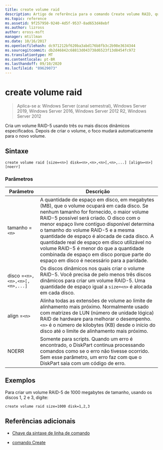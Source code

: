 ```yaml
---
title: create volume raid
description: Artigo de referência para o comando Create volume RAID, que cria um volume RAID-5 usando três ou mais discos dinâmicos especificados.
ms.topic: reference
ms.assetid: 9f257950-9240-4d5f-9537-8ad653d48ebf
ms.author: lizross
author: eross-msft
manager: mtillman
ms.date: 10/16/2017
ms.openlocfilehash: dc971212bf620ba3abd176b8fb3c2b98e3634344
ms.sourcegitcommit: db2d46842c68813d043738d6523f13d8454fc972
ms.translationtype: MT
ms.contentlocale: pt-BR
ms.lasthandoff: 09/10/2020
ms.locfileid: "89629073"
---
```

# <a name="create-volume-raid"></a>create volume raid

> Aplica-se a: Windows Server (canal semestral), Windows Server 2019, Windows Server 2016, Windows Server 2012 R2, Windows Server 2012

Cria um volume RAID-5 usando três ou mais discos dinâmicos especificados. Depois de criar o volume, o foco mudará automaticamente para o novo volume.

## <a name="syntax"></a>Sintaxe

```
create volume raid [size=<n>] disk=<n>,<n>,<n>[,<n>,...] [align=<n>] [noerr]
```

### <a name="parameters"></a>Parâmetros

| Parâmetro | Descrição |
| --------- | ----------- |
| tamanho =`<n>` | A quantidade de espaço em disco, em megabytes (MB), que o volume ocupará em cada disco. Se nenhum tamanho for fornecido, o maior volume RAID-5 possível será criado. O disco com o menor espaço livre contíguo disponível determina o tamanho do volume RAID-5 e a mesma quantidade de espaço é alocada de cada disco. A quantidade real de espaço em disco utilizável no volume RAID-5 é menor do que a quantidade combinada de espaço em disco porque parte do espaço em disco é necessário para a paridade. |
| disco =`<n>,<n>,<n>[,<n>,...]` | Os discos dinâmicos nos quais criar o volume RAID-5. Você precisa de pelo menos três discos dinâmicos para criar um volume RAID-5. Uma quantidade de espaço igual a `size=<n>` é alocada em cada disco. |
| align =`<n>` | Alinha todas as extensões de volume ao limite de alinhamento mais próximo. Normalmente usado com matrizes de LUN (número de unidade lógica) RAID de hardware para melhorar o desempenho. `<n>` é o número de kilobytes (KB) desde o início do disco até o limite de alinhamento mais próximo. |
| NOERR | Somente para scripts. Quando um erro é encontrado, o DiskPart continua processando comandos como se o erro não tivesse ocorrido. Sem esse parâmetro, um erro faz com que o DiskPart saia com um código de erro. |

## <a name="examples"></a>Exemplos

Para criar um volume RAID-5 de 1000 megabytes de tamanho, usando os discos 1, 2 e 3, digite:

```
create volume raid size=1000 disk=1,2,3
```

## <a name="additional-references"></a>Referências adicionais

- [Chave da sintaxe de linha de comando](command-line-syntax-key.md)

- [comando Create](create.md)
